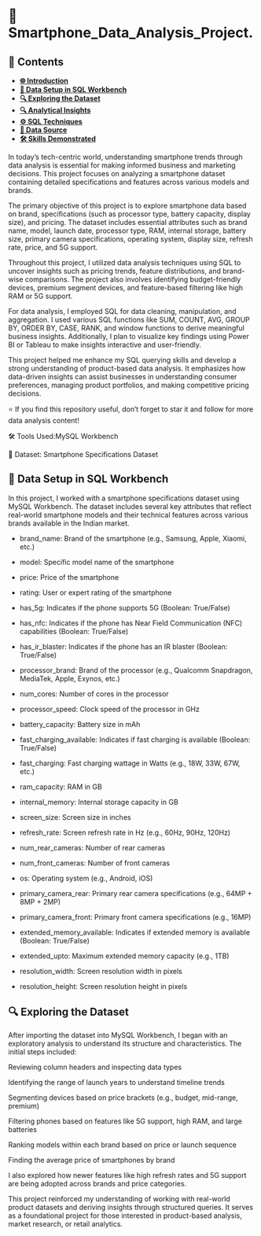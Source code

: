 # 📱 Smartphone_Data_Analysis_Project.

## 📑 Contents

- [**🌐 Introduction**](#-introduction)
- [**💾 Data Setup in SQL Workbench**](#-data-setup-in-sql-workbench)
- [**🔍 Exploring the Dataset**](#-exploring-the-dataset)
- [**🔍 Analytical Insights**](#-analytical-insights)
- [**⚙️ SQL Techniques**](#️-sql-techniques)
- [**📂 Data Source**](#-data-source)
- [**🛠️ Skills Demonstrated**](#️-skills-demonstrated)

  
In today’s tech-centric world, understanding smartphone trends through data analysis is essential for making informed business and marketing decisions. This project focuses on analyzing a smartphone dataset containing detailed specifications and features across various models and brands.

The primary objective of this project is to explore smartphone data based on brand, specifications (such as processor type, battery capacity, display size), and pricing. The dataset includes essential attributes such as brand name, model, launch date, processor type, RAM, internal storage, battery size, primary camera specifications, operating system, display size, refresh rate, price, and 5G support.

Throughout this project, I utilized data analysis techniques using SQL to uncover insights such as pricing trends, feature distributions, and brand-wise comparisons. The project also involves identifying budget-friendly devices, premium segment devices, and feature-based filtering like high RAM or 5G support.

For data analysis, I employed SQL for data cleaning, manipulation, and aggregation. I used various SQL functions like SUM, COUNT, AVG, GROUP BY, ORDER BY, CASE, RANK, and window functions to derive meaningful business insights. Additionally, I plan to visualize key findings using Power BI or Tableau to make insights interactive and user-friendly.

This project helped me enhance my SQL querying skills and develop a strong understanding of product-based data analysis. It emphasizes how data-driven insights can assist businesses in understanding consumer preferences, managing product portfolios, and making competitive pricing decisions.

⭐ If you find this repository useful, don’t forget to star it and follow for more data analysis content!

🛠️ Tools Used:MySQL Workbench

📂 Dataset: Smartphone Specifications Dataset

## 💾 Data Setup in SQL Workbench

In this project, I worked with a smartphone specifications dataset using MySQL Workbench. The dataset includes several key attributes that reflect real-world smartphone models and their technical features across various brands available in the Indian market.

- brand_name: Brand of the smartphone (e.g., Samsung, Apple, Xiaomi, etc.)

- model: Specific model name of the smartphone

- price: Price of the smartphone

- rating: User or expert rating of the smartphone

- has_5g: Indicates if the phone supports 5G (Boolean: True/False)

- has_nfc: Indicates if the phone has Near Field Communication (NFC) capabilities (Boolean: True/False)

- has_ir_blaster: Indicates if the phone has an IR blaster (Boolean: True/False)

- processor_brand: Brand of the processor (e.g., Qualcomm Snapdragon, MediaTek, Apple, Exynos, etc.)

- num_cores: Number of cores in the processor

- processor_speed: Clock speed of the processor in GHz

- battery_capacity: Battery size in mAh

- fast_charging_available: Indicates if fast charging is available (Boolean: True/False)

- fast_charging: Fast charging wattage in Watts (e.g., 18W, 33W, 67W, etc.)

- ram_capacity: RAM in GB

- internal_memory: Internal storage capacity in GB

- screen_size: Screen size in inches

- refresh_rate: Screen refresh rate in Hz (e.g., 60Hz, 90Hz, 120Hz)

- num_rear_cameras: Number of rear cameras

- num_front_cameras: Number of front cameras

- os: Operating system (e.g., Android, iOS)

- primary_camera_rear: Primary rear camera specifications (e.g., 64MP + 8MP + 2MP)

- primary_camera_front: Primary front camera specifications (e.g., 16MP)

- extended_memory_available: Indicates if extended memory is available (Boolean: True/False)

- extended_upto: Maximum extended memory capacity (e.g., 1TB)

- resolution_width: Screen resolution width in pixels

- resolution_height: Screen resolution height in pixels

## 🔍 Exploring the Dataset

After importing the dataset into MySQL Workbench, I began with an exploratory analysis to understand its structure and characteristics. The initial steps included:

Reviewing column headers and inspecting data types

Identifying the range of launch years to understand timeline trends

Segmenting devices based on price brackets (e.g., budget, mid-range, premium)

Filtering phones based on features like 5G support, high RAM, and large batteries

Ranking models within each brand based on price or launch sequence

Finding the average price of smartphones by brand

I also explored how newer features like high refresh rates and 5G support are being adopted across brands and price categories.

This project reinforced my understanding of working with real-world product datasets and deriving insights through structured queries. It serves as a foundational project for those interested in product-based analysis, market research, or retail analytics.




